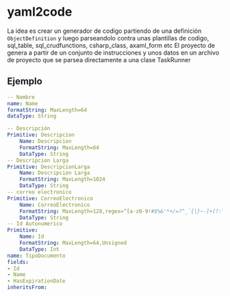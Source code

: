 # yaml2code

La idea es crear un generador de codigo partiendo de una definición ``ObjectDefinition`` y luego parseandolo contra unas plantillas de codigo, sql_table, sql_crudfunctions, csharp_class, axaml_form etc 
El proyecto de genera a partir de un conjunto de instrucciones y unos datos en un archivo de proyecto que se parsea directamente a una clase TaskRunner 

## Ejemplo

```yaml
-- Nombre
name: Name
formatString: MaxLength=64
dataType: String

-- Descripción
Primitive: Descripcion 
    Name: Descripcion
    FormatString: MaxLength=64
    DataType: String
-- Descripcion Larga
Primitive: DescripcionLarga
    Name: Descripcion Larga
    FormatString: MaxLength=1024
    DataType: String
-- correo electronico 
Primitive: CorreoElectronico
    Name: CorreoElectronico
    FormatString: MaxLength=128,regex=^[a-z0-9!#$%&'*+/=?^_`{|}~-]+(?:\.[a-z0-9!#$%&'*+/=?^_`{|}~-]+)*@(?:[a-z0-9](?:[a-z0-9-]*[a-z0-9])?\.)+[a-z0-9](?:[a-z0-9-]*[a-z0-9])?$
    DataType: String
-- Id Autonumerico
Primitive: 
    Name: Id
    FormatString: MaxLength=64,Unsigned
    DataType: Int
name: TipoDocumento
fields:
- Id
- Name
- HasExpirationDate
inheritsFrom:
```
